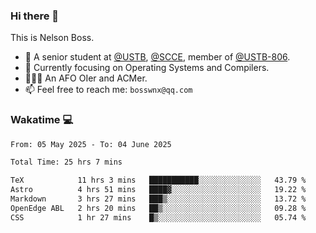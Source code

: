 ### Hi there 👋

<!--
**bosswnx/bosswnx** is a ✨ _special_ ✨ repository because its `README.md` (this file) appears on your GitHub profile.

Here are some ideas to get you started:

- 🔭 I’m currently working on ...
- 🌱 I’m currently learning ...
- 👯 I’m looking to collaborate on ...
- 🤔 I’m looking for help with ...
- 💬 Ask me about ...
- 📫 How to reach me: ...
- 😄 Pronouns: ...
- ⚡ Fun fact: ...
-->

This is Nelson Boss.

- 🏫 A senior student at [@USTB](https://www.ustb.edu.cn/), [@SCCE](https://scce.ustb.edu.cn/), member of [@USTB-806](https://ustb-806.github.io/).
- 🌱 Currently focusing on Operating Systems and Compilers.
- 🧑🏻‍💻 An AFO OIer and ACMer.
- 📫 Feel free to reach me: `bosswnx@qq.com`

### Wakatime 💻

<!--START_SECTION:waka-->

```txt
From: 05 May 2025 - To: 04 June 2025

Total Time: 25 hrs 7 mins

TeX            11 hrs 3 mins   ███████████░░░░░░░░░░░░░░   43.79 %
Astro          4 hrs 51 mins   ████▓░░░░░░░░░░░░░░░░░░░░   19.22 %
Markdown       3 hrs 27 mins   ███▒░░░░░░░░░░░░░░░░░░░░░   13.72 %
OpenEdge ABL   2 hrs 20 mins   ██▒░░░░░░░░░░░░░░░░░░░░░░   09.28 %
CSS            1 hr 27 mins    █▒░░░░░░░░░░░░░░░░░░░░░░░   05.74 %
```

<!--END_SECTION:waka-->
